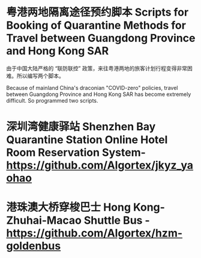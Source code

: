 # 粤港两地隔离途径预约脚本 Scripts for Booking of Quarantine Methods for Travel between Guangdong Province and Hong Kong SAR

由于中国大陆严格的 “联防联控” 政策，来往粤港两地的旅客计划行程变得非常困难。所以编写两个脚本。

Because of mainland China's draconian "COVID-zero" policies, travel between Guangdong Province and Hong Kong SAR has become extremely difficult. So programmed two scripts.

# 深圳湾健康驿站 Shenzhen Bay Quarantine Station Online Hotel Room Reservation System- https://github.com/Algortex/jkyz_yaohao

# 港珠澳大桥穿梭巴士 Hong Kong-Zhuhai-Macao Shuttle Bus - https://github.com/Algortex/hzm-goldenbus
